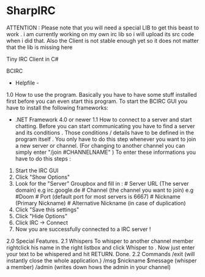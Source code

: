 SharpIRC
========

ATTENTION : Please note that you will need a special LIB to get this beast to work .
i am currently working on my own irc lib so i will upload its src code when i did that.
Also the Client is not stable enough yet so it does not matter that the lib is missing here 

Tiny IRC Client in C#


BCIRC 
- Helpfile -

1.0
How to use the program.
Basically you have to have some stuff installed first before you can even start this program.
To start the BCIRC GUI you have to install the following frameworks:
- .NET Framework 4.0 or newer 
1.1
How to connect to a server and start chatting.
Before you can start communicating you have to find a server and its conditions .
Those conditions / details have to be defined in the program itself .
You only have to do this step whenever you want to join a new server or channel.
(For changing to another channel you can simply enter "/join #CHANNELNAME" )
To enter these informations you have to do this steps :
1. Start the IRC GUI
2. Click "Show Options" 
3. Look for the "Server" Groupbox and fill in : 
					# Server URL (The server domain) e.g irc.google.de
					# Channel (the channel you want to join) e.g #Doom
					# Port (default port for most servers is 6667)
					# Nickname (Primary Nickname)
					# Alternative Nickname (in case of duplication)
4. Click "Save this settings"
5. Click "Hide Options"
6. Click IRC -> Connect
7. Now you are successfully connected to a IRC server !

2.0
Special Features.
2.1 
Whispers
To whisper to another channel member rightclick his name in the right listbox 
and click Whisper to .
Now just enter your text to be whispered  and hit RETURN.
Done.
2.2
Commands
/exit (will instantly close the whole application.)
/msg $nickname $message (whisper a member)
/admin (writes down hows the admin in your channel)
